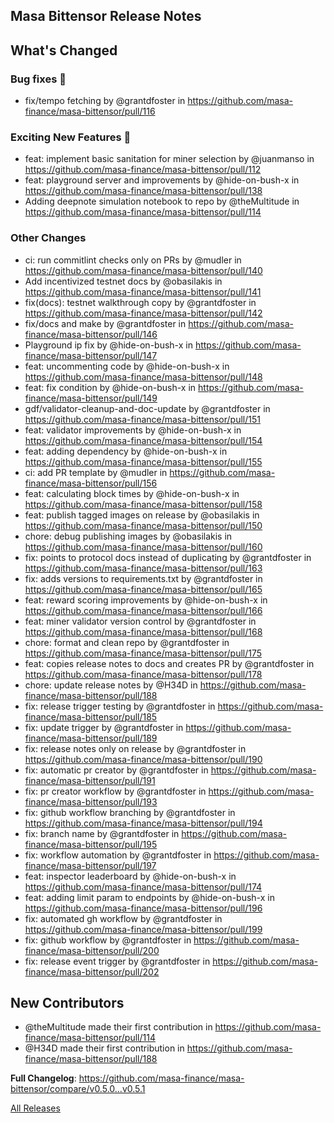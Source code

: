 ## Masa Bittensor Release Notes

<!-- Release notes generated using configuration in .github/release.yml at main -->

## What's Changed
### Bug fixes :bug:
* fix/tempo fetching by @grantdfoster in https://github.com/masa-finance/masa-bittensor/pull/116
### Exciting New Features 🎉
* feat: implement basic sanitation for miner selection by @juanmanso in https://github.com/masa-finance/masa-bittensor/pull/112
* feat: playground server and improvements by @hide-on-bush-x in https://github.com/masa-finance/masa-bittensor/pull/138
* Adding deepnote simulation notebook to repo by @theMultitude in https://github.com/masa-finance/masa-bittensor/pull/114
### Other Changes
* ci: run commitlint checks only on PRs by @mudler in https://github.com/masa-finance/masa-bittensor/pull/140
* Add incentivized testnet docs by @obasilakis in https://github.com/masa-finance/masa-bittensor/pull/141
* fix(docs): testnet walkthrough copy by @grantdfoster in https://github.com/masa-finance/masa-bittensor/pull/142
* fix/docs and make by @grantdfoster in https://github.com/masa-finance/masa-bittensor/pull/146
* Playground ip fix by @hide-on-bush-x in https://github.com/masa-finance/masa-bittensor/pull/147
* feat: uncommenting code by @hide-on-bush-x in https://github.com/masa-finance/masa-bittensor/pull/148
* feat: fix condition by @hide-on-bush-x in https://github.com/masa-finance/masa-bittensor/pull/149
* gdf/validator-cleanup-and-doc-update by @grantdfoster in https://github.com/masa-finance/masa-bittensor/pull/151
* feat: validator improvements by @hide-on-bush-x in https://github.com/masa-finance/masa-bittensor/pull/154
* feat: adding  dependency by @hide-on-bush-x in https://github.com/masa-finance/masa-bittensor/pull/155
* ci: add PR template by @mudler in https://github.com/masa-finance/masa-bittensor/pull/156
* feat: calculating block times by @hide-on-bush-x in https://github.com/masa-finance/masa-bittensor/pull/158
* feat: publish tagged images on release by @obasilakis in https://github.com/masa-finance/masa-bittensor/pull/150
* chore: debug publishing images by @obasilakis in https://github.com/masa-finance/masa-bittensor/pull/160
* fix: points to protocol docs instead of duplicating by @grantdfoster in https://github.com/masa-finance/masa-bittensor/pull/163
* fix: adds versions to requirements.txt by @grantdfoster in https://github.com/masa-finance/masa-bittensor/pull/165
* feat: reward scoring improvements by @hide-on-bush-x in https://github.com/masa-finance/masa-bittensor/pull/166
* feat: miner validator version control by @grantdfoster in https://github.com/masa-finance/masa-bittensor/pull/168
* chore: format and clean repo by @grantdfoster in https://github.com/masa-finance/masa-bittensor/pull/175
* feat: copies release notes to docs and creates PR by @grantdfoster in https://github.com/masa-finance/masa-bittensor/pull/178
* chore: update release notes by @H34D in https://github.com/masa-finance/masa-bittensor/pull/188
* fix: release trigger testing by @grantdfoster in https://github.com/masa-finance/masa-bittensor/pull/185
* fix: update trigger by @grantdfoster in https://github.com/masa-finance/masa-bittensor/pull/189
* fix: release notes only on release by @grantdfoster in https://github.com/masa-finance/masa-bittensor/pull/190
* fix:  automatic pr creator by @grantdfoster in https://github.com/masa-finance/masa-bittensor/pull/191
* fix: pr creator workflow by @grantdfoster in https://github.com/masa-finance/masa-bittensor/pull/193
* fix: github workflow branching by @grantdfoster in https://github.com/masa-finance/masa-bittensor/pull/194
* fix: branch name by @grantdfoster in https://github.com/masa-finance/masa-bittensor/pull/195
* fix: workflow automation by @grantdfoster in https://github.com/masa-finance/masa-bittensor/pull/197
* feat: inspector leaderboard by @hide-on-bush-x in https://github.com/masa-finance/masa-bittensor/pull/174
* feat: adding limit param to endpoints by @hide-on-bush-x in https://github.com/masa-finance/masa-bittensor/pull/196
* fix: automated gh workflow by @grantdfoster in https://github.com/masa-finance/masa-bittensor/pull/199
* fix: github workflow by @grantdfoster in https://github.com/masa-finance/masa-bittensor/pull/200
* fix: release event trigger by @grantdfoster in https://github.com/masa-finance/masa-bittensor/pull/202

## New Contributors
* @theMultitude made their first contribution in https://github.com/masa-finance/masa-bittensor/pull/114
* @H34D made their first contribution in https://github.com/masa-finance/masa-bittensor/pull/188

**Full Changelog**: https://github.com/masa-finance/masa-bittensor/compare/v0.5.0...v0.5.1

[All Releases](https://github.com/masa-finance/masa-bittensor/releases)
